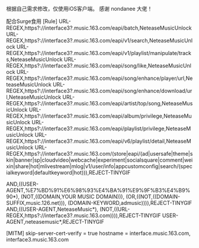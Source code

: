 根据自己需求修改，仅使用iOS客户端。
感谢 nondanee 大佬！

配合Surge食用
[Rule]
URL-REGEX,https?://interface3?.music.163.com/eapi/batch,NeteaseMusicUnlock
URL-REGEX,https?://interface3?.music.163.com/eapi/v1/search,NeteaseMusicUnlock
URL-REGEX,https?://interface3?.music.163.com/eapi/v1/playlist/manipulate/tracks,NeteaseMusicUnlock
URL-REGEX,https?://interface3?.music.163.com/eapi/song/like,NeteaseMusicUnlock
URL-REGEX,https?://interface3?.music.163.com/eapi/song/enhance/player/url,NeteaseMusicUnlock
URL-REGEX,https?://interface3?.music.163.com/eapi/song/enhance/download/url,NeteaseMusicUnlock
URL-REGEX,https?://interface3?.music.163.com/eapi/artist/top/song,NeteaseMusicUnlock
URL-REGEX,https?://interface3?.music.163.com/eapi/album/privilege,NeteaseMusicUnlock
URL-REGEX,https?://interface3?.music.163.com/eapi/playlist/privilege,NeteaseMusicUnlock
URL-REGEX,https?://interface3?.music.163.com/eapi/v6/playlist/detail,NeteaseMusicUnlock
URL-REGEX,https?://interface3?.music.163.com/(store|eapi/(ad|usersafe|theme|skin|banner|sp|cloudvideo|webcache|experiment|socialsquare|comment|weixin|share|hot|mlivestream|mlog|v1/user/info|appcustomconfig|search/(specialkeyword|defaultkeyword|hot))),REJECT-TINYGIF

AND,((USER-AGENT,%E7%BD%91%E6%98%93%E4%BA%91%E9%9F%B3%E4%B9%90*), (NOT,((DOMAIN,YOUR MUSIC DOMAIN))), (OR,((NOT,((DOMAIN-SUFFIX,music.126.net))), (DOMAIN-KEYWORD,admusic)))),REJECT-TINYGIF
AND,((USER-AGENT,NeteaseMusic*), (NOT,((URL-REGEX,https?://interface3?.music.163.com)))),REJECT-TINYGIF
USER-AGENT,neteasemusic*,REJECT-TINYGIF


[MITM]
skip-server-cert-verify = true
hostname = interface.music.163.com, interface3.music.163.com